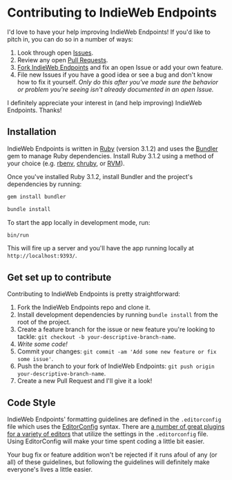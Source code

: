 # Contributing to IndieWeb Endpoints

I'd love to have your help improving IndieWeb Endpoints! If you'd like to pitch in, you can do so in a number of ways:

1. Look through open [Issues](https://github.com/jgarber623/indieweb-endpoints.cc/issues).
1. Review any open [Pull Requests](https://github.com/jgarber623/indieweb-endpoints.cc/pulls).
1. [Fork IndieWeb Endpoints](#get-set-up-to-contribute) and fix an open Issue or add your own feature.
1. File new Issues if you have a good idea or see a bug and don't know how to fix it yourself. _Only do this after you've made sure the behavior or problem you're seeing isn't already documented in an open Issue._

I definitely appreciate your interest in (and help improving) IndieWeb Endpoints. Thanks!

## Installation

IndieWeb Endpoints is written in [Ruby](https://www.ruby-lang.org) (version 3.1.2) and uses the [Bundler](https://bundler.io) gem to manage Ruby dependencies. Install Ruby 3.1.2 using a method of your choice (e.g. [rbenv](https://github.com/rbenv/rbenv), [chruby](https://github.com/postmodern/chruby), or [RVM](https://rvm.io)).

Once you've installed Ruby 3.1.2, install Bundler and the project's dependencies by running:

```sh
gem install bundler

bundle install
```

To start the app locally in development mode, run:

```sh
bin/run
```

This will fire up a server and you'll have the app running locally at `http://localhost:9393/`.

## Get set up to contribute

Contributing to IndieWeb Endpoints is pretty straightforward:

1. Fork the IndieWeb Endpoints repo and clone it.
1. Install development dependencies by running `bundle install` from the root of the project.
1. Create a feature branch for the issue or new feature you're looking to tackle: `git checkout -b your-descriptive-branch-name`.
1. _Write some code!_
1. Commit your changes: `git commit -am 'Add some new feature or fix some issue'`.
1. Push the branch to your fork of IndieWeb Endpoints: `git push origin your-descriptive-branch-name`.
1. Create a new Pull Request and I'll give it a look!

## Code Style

IndieWeb Endpoints' formatting guidelines are defined in the `.editorconfig` file which uses the [EditorConfig](https://editorconfig.org) syntax. There are [a number of great plugins for a variety of editors](https://editorconfig.org/#download) that utilize the settings in the `.editorconfig` file. Using EditorConfig will make your time spent coding a little bit easier.

Your bug fix or feature addition won't be rejected if it runs afoul of any (or all) of these guidelines, but following the guidelines will definitely make everyone's lives a little easier.
